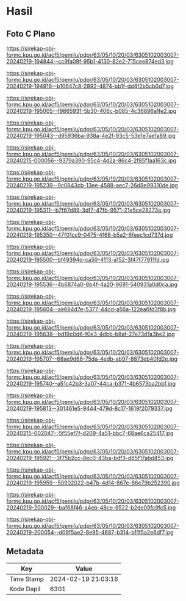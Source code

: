 # Hasil

## Foto C Plano

https://sirekap-obj-formc.kpu.go.id/acf5/pemilu/pdpr/63/05/10/20/03/6305102003007-20240219-194844--cc9fa09f-95b1-4130-82e2-715cee874ed3.jpg

https://sirekap-obj-formc.kpu.go.id/acf5/pemilu/pdpr/63/05/10/20/03/6305102003007-20240219-194916--b10647c8-2892-4874-bb1f-dd4f2b5cb0d7.jpg

https://sirekap-obj-formc.kpu.go.id/acf5/pemilu/pdpr/63/05/10/20/03/6305102003007-20240219-195005--f9865931-5b30-406c-b085-4c36896a1fe2.jpg

https://sirekap-obj-formc.kpu.go.id/acf5/pemilu/pdpr/63/05/10/20/03/6305102003007-20240219-195043--d95936ba-938a-4e2f-93c5-53e1e7ae1a89.jpg

https://sirekap-obj-formc.kpu.go.id/acf5/pemilu/pdpr/63/05/10/20/03/6305102003007-20240215-000056--9379a390-95c4-4d2a-86c4-2f85f1aa163c.jpg

https://sirekap-obj-formc.kpu.go.id/acf5/pemilu/pdpr/63/05/10/20/03/6305102003007-20240219-195239--9c0843cb-13ee-4588-aec7-26d8e99310de.jpg

https://sirekap-obj-formc.kpu.go.id/acf5/pemilu/pdpr/63/05/10/20/03/6305102003007-20240219-195311--b7f67d89-3df7-47fb-9571-21e5ce28273a.jpg

https://sirekap-obj-formc.kpu.go.id/acf5/pemilu/pdpr/63/05/10/20/03/6305102003007-20240219-195350--47f01cc9-0475-4f68-b5a2-6feec1cd737d.jpg

https://sirekap-obj-formc.kpu.go.id/acf5/pemilu/pdpr/63/05/10/20/03/6305102003007-20240219-195500--bf49394d-ca50-4113-a152-3f47f77911fd.jpg

https://sirekap-obj-formc.kpu.go.id/acf5/pemilu/pdpr/63/05/10/20/03/6305102003007-20240219-195536--4b6874a0-8b4f-4a20-9691-540931a0d0ca.jpg

https://sirekap-obj-formc.kpu.go.id/acf5/pemilu/pdpr/63/05/10/20/03/6305102003007-20240219-195604--ae684d7e-5377-44cd-a56a-122ea6fd3f8b.jpg

https://sirekap-obj-formc.kpu.go.id/acf5/pemilu/pdpr/63/05/10/20/03/6305102003007-20240219-195638--bd19c0d6-f0e3-4dbb-b8af-27e73d1a3be2.jpg

https://sirekap-obj-formc.kpu.go.id/acf5/pemilu/pdpr/63/05/10/20/03/6305102003007-20240219-195707--68ae9d68-75da-4edb-ab97-8873eb40fd2e.jpg

https://sirekap-obj-formc.kpu.go.id/acf5/pemilu/pdpr/63/05/10/20/03/6305102003007-20240219-195740--a51c42b3-3a07-44ca-b371-4b6573ba2bbf.jpg

https://sirekap-obj-formc.kpu.go.id/acf5/pemilu/pdpr/63/05/10/20/03/6305102003007-20240219-195813--301461e5-9444-479d-8c17-1619f2079337.jpg

https://sirekap-obj-formc.kpu.go.id/acf5/pemilu/pdpr/63/05/10/20/03/6305102003007-20240215-002047--5f55ef7f-d209-4a51-bbc7-68ae6ca25417.jpg

https://sirekap-obj-formc.kpu.go.id/acf5/pemilu/pdpr/63/05/10/20/03/6305102003007-20240219-195921--3f75b2cc-8ec0-43ba-bdf3-d85f17abd453.jpg

https://sirekap-obj-formc.kpu.go.id/acf5/pemilu/pdpr/63/05/10/20/03/6305102003007-20240219-195959--50902022-b47b-4d14-867e-86e79b252390.jpg

https://sirekap-obj-formc.kpu.go.id/acf5/pemilu/pdpr/63/05/10/20/03/6305102003007-20240219-200029--baf68f46-a4eb-48ce-9522-b2de09fc9fc5.jpg

https://sirekap-obj-formc.kpu.go.id/acf5/pemilu/pdpr/63/05/10/20/03/6305102003007-20240219-200054--d09f5ae2-8e95-4687-b314-b11f5a2e6df7.jpg


## Metadata

| Key        | Value               |
| ---------- | ------------------- |
| Time Stamp | 2024-02-19 21:03:16 |
| Kode Dapil | 6301                |



